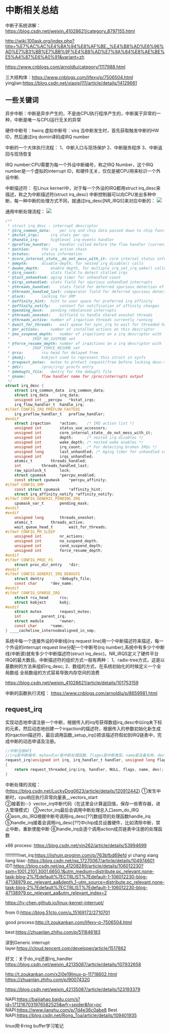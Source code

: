 # 中断相关总结
中断子系统讲解：
https://blog.csdn.net/weixin_41028621/category_8797155.html

http://wiki.100ask.org/index.php?title=%E7%AC%AC%E4%BA%94%E8%AF%BE._%E4%B8%AD%E6%96%AD%E7%B3%BB%E7%BB%9F%E4%B8%AD%E7%9A%84%E8%AE%BE%E5%A4%87%E6%A0%91&variant=zh

https://www.cnblogs.com/arnoldlu/category/1117988.html

三大结构体：https://www.cnblogs.com/lifexy/p/7506504.html
yingjian:https://blog.csdn.net/xiaojsj111/article/details/14129661

## 一些关键词
异步中断：中断是异步产生的，不是由CPU执行程序产生的，中断属于异常的一种，中断是唯一与CPU运行无关的异常

硬件中断号：hwirq
虚拟中断号：virq
当中断发生时，首先获取触发中断的HW ID，然后通过irq domin译码成IRQ number



中断的一个大体执行流程：
1、中断入口与现场保护
2、中断服务程序
3、中断返回与现场恢复

IRQ number:CPU需要为每一个外设中断编号，称之IRQ Number，这个IRQ number是一个虚拟的interrupt ID，和硬件无关，仅仅是被CPU用来标识一个外设中断.

中断描述符：
在Linux kernerl中，对于每一个外设的IRQ都用struct irq_desc来描述，称之为中断描述符(struct irq_desc)
中断控制器可以向CPU发出多种中断，每一种中断的处理方式不同，就通过irq_desc[NR_IRQS]来对应中断的：
![](../img/irq_desc%5BNR_IRQS%5D.png)


通用中断处理流程：
![](../img/interrpt_process.png)
```c
/**
 * struct irq_desc - interrupt descriptor
 * @irq_common_data:	per irq and chip data passed down to chip functions
 * @kstat_irqs:		irq stats per cpu
 * @handle_irq:		highlevel irq-events handler
 * @preflow_handler:	handler called before the flow handler (currently used by sparc)
 * @action:		the irq action chain
 * @status:		status information
 * @core_internal_state__do_not_mess_with_it: core internal status information
 * @depth:		disable-depth, for nested irq_disable() calls
 * @wake_depth:		enable depth, for multiple irq_set_irq_wake() callers
 * @irq_count:		stats field to detect stalled irqs
 * @last_unhandled:	aging timer for unhandled count
 * @irqs_unhandled:	stats field for spurious unhandled interrupts
 * @threads_handled:	stats field for deferred spurious detection of threaded handlers
 * @threads_handled_last: comparator field for deferred spurious detection of theraded handlers
 * @lock:		locking for SMP
 * @affinity_hint:	hint to user space for preferred irq affinity
 * @affinity_notify:	context for notification of affinity changes
 * @pending_mask:	pending rebalanced interrupts
 * @threads_oneshot:	bitfield to handle shared oneshot threads
 * @threads_active:	number of irqaction threads currently running
 * @wait_for_threads:	wait queue for sync_irq to wait for threaded handlers
 * @nr_actions:		number of installed actions on this descriptor
 * @no_suspend_depth:	number of irqactions on a irq descriptor with
 *			IRQF_NO_SUSPEND set
 * @force_resume_depth:	number of irqactions on a irq descriptor with
 *			IRQF_FORCE_RESUME set
 * @rcu:		rcu head for delayed free
 * @kobj:		kobject used to represent this struct in sysfs
 * @request_mutex:	mutex to protect request/free before locking desc->lock
 * @dir:		/proc/irq/ procfs entry
 * @debugfs_file:	dentry for the debugfs file
 * @name:		flow handler name for /proc/interrupts output
 */
struct irq_desc {
	struct irq_common_data	irq_common_data;
	struct irq_data		irq_data;
	unsigned int __percpu	*kstat_irqs;
	irq_flow_handler_t	handle_irq;
#ifdef CONFIG_IRQ_PREFLOW_FASTEOI
	irq_preflow_handler_t	preflow_handler;
#endif
	struct irqaction	*action;	/* IRQ action list */
	unsigned int		status_use_accessors;
	unsigned int		core_internal_state__do_not_mess_with_it;
	unsigned int		depth;		/* nested irq disables */
	unsigned int		wake_depth;	/* nested wake enables */
	unsigned int		irq_count;	/* For detecting broken IRQs */
	unsigned long		last_unhandled;	/* Aging timer for unhandled count */
	unsigned int		irqs_unhandled;
	atomic_t		threads_handled;
	int			threads_handled_last;
	raw_spinlock_t		lock;
	struct cpumask		*percpu_enabled;
	const struct cpumask	*percpu_affinity;
#ifdef CONFIG_SMP
	const struct cpumask	*affinity_hint;
	struct irq_affinity_notify *affinity_notify;
#ifdef CONFIG_GENERIC_PENDING_IRQ
	cpumask_var_t		pending_mask;
#endif
#endif
	unsigned long		threads_oneshot;
	atomic_t		threads_active;
	wait_queue_head_t       wait_for_threads;
#ifdef CONFIG_PM_SLEEP
	unsigned int		nr_actions;
	unsigned int		no_suspend_depth;
	unsigned int		cond_suspend_depth;
	unsigned int		force_resume_depth;
#endif
#ifdef CONFIG_PROC_FS
	struct proc_dir_entry	*dir;
#endif
#ifdef CONFIG_GENERIC_IRQ_DEBUGFS
	struct dentry		*debugfs_file;
	const char		*dev_name;
#endif
#ifdef CONFIG_SPARSE_IRQ
	struct rcu_head		rcu;
	struct kobject		kobj;
#endif
	struct mutex		request_mutex;
	int			parent_irq;
	struct module		*owner;
	const char		*name;
} ____cacheline_internodealigned_in_smp;
```
系统中每一个连接外设的中断线(irq request line)用一个中断描述符来描述，每一个外设的interrupt request line分配一个中断号(irq number),系统中有多少个中断线(中断源)就有多少个中断描述符(struct irq_desc)。NR_IRQS定义了硬件平台IRQ的最大数目。中断描述符的组织方式一般有两种：
1、radix-tree方式，这是以基数树的方法来组织irq_desc;
2、数组的方式，在系统初始化的时候定义一个全局数组
全局数组的方式容易导致内存空间的浪费

https://blog.csdn.net/weixin_41028621/article/details/101753159

中断的函数执行流程：
https://www.cnblogs.com/arnoldlu/p/8659981.html

## request_irq
实现动态地申请注册一个中断，根据传入的irq号获得数组irq_desc中以irq未下标的元素，然后动态地创建一个irqaction的描述符，根据传入的参数初始化新生成的irqaction描述符，最后调用函数_setup_irq()把该描述符假如到IRQ链表中，完成中断的动态申请及注册。
```c
//中断注册API
//irq是中断编号、myhandler是中断处理函数、flages是中断类型，name是设备名称、dev指设备
request_irq(unsigned int irq, irq_handler_t handler, unsigned long flags,const char *name, void *dev)
{
	return request_threaded_irq(irq, handler, NULL, flags, name, dev);
}
```

 中断处理的流程：(https://blog.csdn.net/LuckyDog0623/article/details/120912442)
①发生中断时，cpu响应执行异常向量表__vectors_start  
②接着到--》vector_irq中断代码（在这里会计算返回值，保存一些寄存器，进入管理模式）
③vector_irq最后会调用中断处理总入口asm_do_IRQ
④asm_do_IRQ根据中断号调用irq_desc[??]数组项的处理函数handle_irq
⑤handle_irq接着会调用irq_desc[??]中chip成员设置硬件，比如清除中断，禁止中断，重新使能中断
⑥handle_irq会逐个调用action成员链表中注册的处理函数

x86 process:
https://blog.csdn.net/yin262/article/details/53994699

!!!!!!!!!!!net_irq:https://jishuin.proginn.com/p/763bfbd69efd
yi chang xiang liang biao :https://blog.csdn.net/qq_17270067/article/details/104974601
IDT:https://blog.csdn.net/qq_41208289/article/details/106012230?spm=1001.2101.3001.6650.1&utm_medium=distribute.pc_relevant.none-task-blog-2%7Edefault%7ECTRLIST%7Edefault-1-106012230-blog-47138979.pc_relevant_aa&depth_1-utm_source=distribute.pc_relevant.none-task-blog-2%7Edefault%7ECTRLIST%7Edefault-1-106012230-blog-47138979.pc_relevant_aa&utm_relevant_index=2

https://ty-chen.github.io/linux-kernel-interrupt/



from 0:https://blog.51cto.com/u_15169172/2710701


good process:http://t.zoukankan.com/lifexy-p-7506504.html

best:https://zhuanlan.zhihu.com/p/511846183

讲到Generic interrupt layer:https://cloud.tencent.com/developer/article/1517862

好文：关于do_irq还是irq_handler
https://blog.csdn.net/weixin_42135087/article/details/107932658

http://t.zoukankan.com/x2i0e19linux-p-11718602.html
https://zhuanlan.zhihu.com/p/90074320

https://blog.csdn.net/weixin_42135087/article/details/123193379


NAPI:https://baijiahao.baidu.com/s?id=1712167031976582525&wfr=spider&for=pc
NAPI:https://www.jianshu.com/p/7d4e36c0abe8
Best NAPI:https://blog.csdn.net/Rong_Toa/article/details/109401935

linux网卡ring buffer学习笔记
